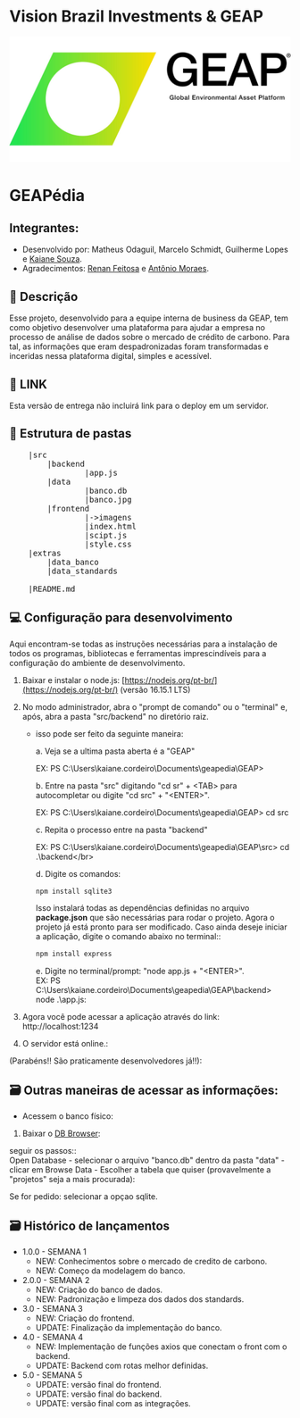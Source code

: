 # Vision Brazil Investments & GEAP
<p>
<a href= "https://visionbrazil.com/"><img src="./src/frontend/imagens/GEAP.jpg" alt="LOGO GEAP" border="0"></a>
</p>

# GEAPédia

##  Integrantes: 
- Desenvolvido por: Matheus Odaguil, Marcelo Schmidt, Guilherme Lopes e <a href="https://www.linkedin.com/in/kaiane-souza-cordeiro-696076268/">Kaiane Souza</a>.
- Agradecimentos: <a href="https://www.linkedin.com/in/renan-feitosa-44328524a/">Renan Feitosa</a> e <a href="https://www.linkedin.com/in/antoniobfm/">Antônio Moraes</a>.

## 📝 Descrição

Esse projeto, desenvolvido para a equipe interna de business da GEAP, tem  como objetivo desenvolver uma plataforma para ajudar a empresa  no processo de análise de dados sobre o mercado de crédito de carbono. Para tal, as informações que eram despadronizadas foram transformadas e inceridas nessa plataforma digital, simples e acessível.

## 📝 LINK

Esta versão de entrega não incluirá link para o deploy em um servidor.


## 📁 Estrutura de pastas

<pre>
    |src
        |backend
                |app.js
        |data
                |banco.db
                |banco.jpg
        |frontend
                |->imagens
                |index.html
                |scipt.js
                |style.css
    |extras            
        |data_banco
        |data_standards

    |README.md
</pre>


## 💻 Configuração para desenvolvimento

Aqui encontram-se todas as instruções necessárias para a instalação de todos os programas, bibliotecas e ferramentas imprescindíveis para a configuração do ambiente de desenvolvimento.

1.  Baixar e instalar o node.js:  [https://nodejs.org/pt-br/](https://nodejs.org/pt-br/) (versão 16.15.1 LTS)</br>

2.  No modo administrador, abra o "prompt de comando" ou o "terminal" e, após,  abra a pasta "src/backend" no diretório raiz.</br>

    - isso pode ser feito da seguinte maneira: </br>

        a. Veja se a ultima pasta aberta é a "GEAP"</br>

        EX: PS C:\Users\kaiane.cordeiro\Documents\geapedia\GEAP> </br>

        
        b. Entre na pasta "src" digitando "cd sr" + \<TAB> para autocompletar ou digite "cd src" + "\<ENTER>". </br>

        EX: PS C:\Users\kaiane.cordeiro\Documents\geapedia\GEAP> cd src</br>

        c. Repita o processo entre na pasta "backend"</br>


        EX: PS C:\Users\kaiane.cordeiro\Documents\geapedia\GEAP\src> cd .\backend\</br>

        
        d. Digite os comandos:</br>


        ```sh
        npm install sqlite3
        ```

        Isso instalará todas as dependências definidas no arquivo <b>package.json</b> que são necessárias para rodar o projeto. Agora o projeto já está pronto para ser modificado. Caso ainda deseje iniciar a aplicação, digite o comando abaixo no terminal::</br>


        ```sh
        npm install express
        ```

        e. Digite no terminal/prompt: "node app.js + "\<ENTER>".</br>
        EX: PS C:\Users\kaiane.cordeiro\Documents\geapedia\GEAP\backend> node .\app.js:</br>


5. Agora você pode acessar a aplicação através do link: http://localhost:1234</br>
6. O servidor está online.:</br>

(Parabéns!! São praticamente desenvolvedores já!!):</br>

## 🗃 Outras maneiras de acessar as informações:

- Acessem o banco físico:</br>

1. Baixar o <a href="https://sqlitebrowser.org/dl/">DB Browser</a>:</br>

seguir os passos::</br>
    Open Database - selecionar o arquivo "banco.db" dentro da pasta "data" - clicar em Browse Data - Escolher a tabela que quiser (provavelmente a "projetos" seja a mais procurada):</br>

Se for pedido: selecionar a opçao sqlite.</br>


## 🗃 Histórico de lançamentos

* 1.0.0 - SEMANA 1
    * NEW: Conhecimentos sobre o mercado de credito de carbono.
    * NEW: Começo da modelagem do banco.
* 2.0.0 - SEMANA 2
    * NEW: Criação do banco de dados.
    * NEW: Padronização e limpeza dos dados dos standards.
* 3.0 - SEMANA 3
    * NEW: Criação do frontend.
    * UPDATE: Finalização da implementação do banco.
* 4.0 - SEMANA 4
    * NEW: Implementação de funções axios que conectam o front com o backend.
    * UPDATE: Backend com rotas melhor definidas.
* 5.0 - SEMANA 5
    * UPDATE: versão final do frontend.
    * UPDATE: versão final do backend.
    * UPDATE: versão final com as integrações.
